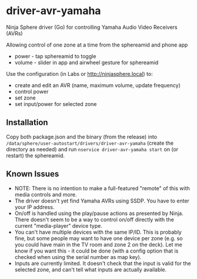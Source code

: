 # driver-avr-yamaha
Ninja Sphere driver (Go) for controlling Yamaha Audio Video Receivers (AVRs)

Allowing control of one zone at a time from the sphereamid and phone app

  - power  - tap sphereamid to toggle
  - volume - slider in app and airwheel gesture for sphereamid
  
Use the configuration (in Labs or http://ninjasphere.local) to:
 
  - create and edit an AVR (name, maximum volume, update frequency)
  - control power
  - set zone 
  - set input/power for selected zone
  
Installation
------------

Copy both package.json and the binary (from the release) into `/data/sphere/user-autostart/drivers/driver-avr-yamaha` (create the directory as needed) and run `nservice driver-avr-yamaha start` on (or restart) the sphereamid.

Known Issues
------------

  - NOTE: There is no intention to make a full-featured "remote" of this with media controls and more.
  - The driver doesn't yet find Yamaha AVRs using SSDP. You have to enter your IP address.
  - On/off is handled using the play/pause actions as presented by Ninja. There doesn't seem to be a way to control on/off directly with the current "media-player" device type.
  - You can't have multiple devices with the same IP/ID. This is probably fine, but some people may want to have one device per zone (e.g. so you could have main in the TV room and zone 2 on the deck). Let me know if you want this - it could be done (with a config option that is checked when using the serial number as map key).
  - Inputs are currently limited. It doesn't check that the input is valid for the selected zone, and can't tell what inputs are actually available.

